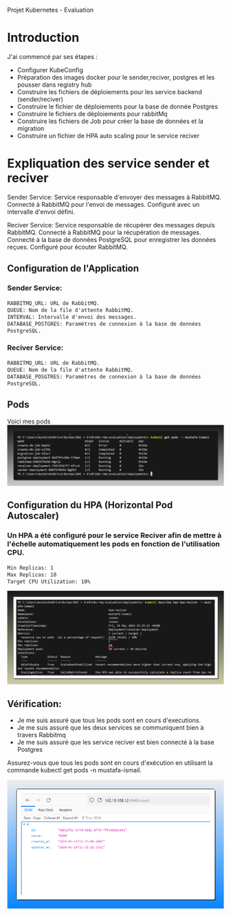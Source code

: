 Projet Kubernetes - Evaluation 

# Introduction

J'ai commencé par ses étapes : 
- Configurer KubeConfig
- Préparation des images docker pour le sender,reciver, postgres et les pousser dans registry hub 
- Construire les fichiers de déploiements pour les service backend (sender/reciver)
- Construire le fichier de déploiements pour la base de donnée Postgres
- Construire le fichiers de déploiements pour rabbitMq
- Construire les fichiers de Job pour créer la base de données et la migration
- Construire un fichier de HPA auto scaling pour le service reciver

# Expliquation des service sender et reciver

Sender Service:
    Service responsable d'envoyer des messages à RabbitMQ.
    Connecté à RabbitMQ pour l'envoi de messages.
    Configuré avec un intervalle d'envoi défini.

Reciver Service:
    Service responsable de récupérer des messages depuis RabbitMQ.
    Connecté à RabbitMQ pour la récupération de messages.
    Connecté à la base de données PostgreSQL pour enregistrer les données reçues.
    Configuré pour écouter RabbitMQ.

## Configuration de l'Application

### Sender Service:

    RABBITMQ_URL: URL de RabbitMQ.
    QUEUE: Nom de la file d'attente RabbitMQ.
    INTERVAL: Intervalle d'envoi des messages.
    DATABASE_POSTGRES: Paramètres de connexion à la base de données PostgreSQL.

### Reciver Service:

    RABBITMQ_URL: URL de RabbitMQ.
    QUEUE: Nom de la file d'attente RabbitMQ.
    DATABASE_POSGTRES: Paramètres de connexion à la base de données PostgreSQL.


## Pods 
Voici mes pods 
![Texte Alternatif](images/pods.png)



## Configuration du HPA (Horizontal Pod Autoscaler)

### Un HPA a été configuré pour le service Reciver afin de mettre à l'échelle automatiquement les pods en fonction de l'utilisation CPU.
    Min Replicas: 1
    Max Replicas: 10
    Target CPU Utilization: 10%

![Texte Alternatif](images/hpa.png)



## Vérification:
- Je me suis assuré que tous les pods sont en cours d'executions. 
- Je me suis assuré que les deux services se communiquent bien à travers Rabbitmq
- Je me suis assuré que les service reciver est bien connecté à la base Postgres

Assurez-vous que tous les pods sont en cours d'exécution en utilisant la commande kubectl get pods -n mustafa-ismail.

![Texte Alternatif](images/resultat.png)


